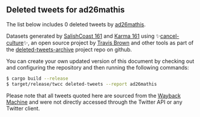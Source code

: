## Deleted tweets for ad26mathis

The list below includes 0 deleted tweets by
[ad26mathis](https://twitter.com/ad26mathis).



Datasets generated by [SalishCoast 161](https://twitter.com/SalishCoastA) and [Karma 161](https://twitter.com/KarmaOneSixOne)
using ✨[cancel-culture](https://github.com/travisbrown/cancel-culture)✨, an open source project by [Travis Brown](https://twitter.com/travisbrown) 
and other tools as part of the [deleted-tweets-archive](https://github.com/salcoast/deleted-tweets-archive/) project repo on github.

You can create your own updated version of this document by checking out and configuring the
repository and then running the following commands:

```bash
$ cargo build --release
$ target/release/twcc deleted-tweets --report ad26mathis
```

Please note that all tweets quoted here are sourced from the
[Wayback Machine](https://web.archive.org) and were not directly accessed through the Twitter API or
any Twitter client.

